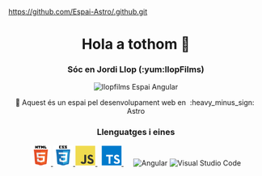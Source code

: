 https://github.com/Espai-Astro/.github.git<h1 align="center">Hola a tothom 👋</h1>
<h3 align="center">Sóc en Jordi Llop (:yum:llopFilms)</h3>

<p align="center"> <img src="https://komarev.com/ghpvc/?username=espai-angular&label=Visites Espai Angular&color=0e75b6&style=flat" alt="llopfilms Espai Angular" /> </p>

<div align="center">🌱 Aquest és un espai pel desenvolupament web en &nbsp;:heavy_minus_sign:&nbsp; Astro 
</div>
<h3 align="center">Llenguatges i eines</h3>

<p align="center">
<a href="https://www.w3.org/html/" target="_blank" rel="noreferrer"> <img src="https://raw.githubusercontent.com/devicons/devicon/master/icons/html5/html5-original-wordmark.svg" alt="html5" width="40" height="40"/> </a>
<a href="https://www.w3schools.com/css/" target="_blank" rel="noreferrer"> <img src="https://raw.githubusercontent.com/devicons/devicon/master/icons/css3/css3-original-wordmark.svg" alt="css3" width="40" height="40" /> </a>
<a href="https://developer.mozilla.org/en-US/docs/Web/JavaScript" target="_blank" rel="noreferrer"> <img src="https://raw.githubusercontent.com/devicons/devicon/master/icons/javascript/javascript-original.svg" alt="javascript" width="40" height="40" /> </a>&nbsp;
<a href="https://www.typescriptlang.org/" target="_blank" rel="noreferrer"> <img src="https://raw.githubusercontent.com/devicons/devicon/master/icons/typescript/typescript-original.svg" alt="typescript" width="40" height="40"/> </a>
&nbsp;&nbsp;&nbsp;&nbsp;
<img alt="Angular" src="https://img.icons8.com/color/36/000000/angularjs.png"  width="45" height="45"/>
<img alt="Visual Studio Code" src="https://img.icons8.com/fluent/36/000000/visual-studio-code-2019.png"/>
</p>
<div align="center">
